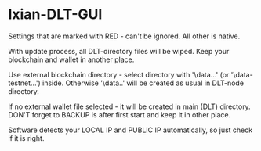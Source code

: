 # Ixian-DLT-GUI

Settings that are marked with RED - can't be ignored. All other is native. 

With update process, all DLT-directory files will be wiped. Keep your blockchain and wallet in another place.

Use external blockchain directory  - select directory with '\data\...' (or '\data-testnet\...') inside. Otherwise '\data\..' will be created as usual in DLT-node directory.

If no external wallet file selected - it will be created in main (DLT) directory. DON'T forget to BACKUP is after first start and keep it in other place.

Software detects your LOCAL IP and PUBLIC IP automatically, so just check if it is right. 

